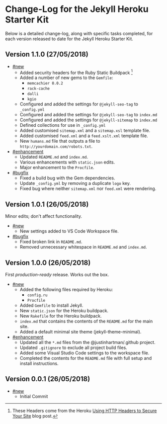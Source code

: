 # Change-Log for the Jekyll Heroku Starter Kit

Below is a detailed change-log, along with specific tasks completed, for each
version released to date for the Jekyll Heroku Starter Kit.

## Version 1.1.0 (27/05/2018)

- [#new](#new)
  - Added security headers for the Ruby Static Buildpack [^note-id]
  - Added a number of new gems to the `Gemfile`:
    - `memcachier 0.0.2`
    - `rack-cache`
    - `dalli`
    - `kgio`
  - Configured and added the settings for `@jekyll-seo-tag` to `_config.yml`
  - Configured and added the settings for `@jekyll-seo-tag` to `index.md`
  - Configured and added the settings for `@jekyll-sitemap` to `index.md`
  - Defined collections for use in `_config.yml`
  - Added customised `sitemap.xml` and a `sitemap.xsl` template file.
  - Added customised `feed.xml` and a `feed.xslt.xml` template file.
  - New `humans.md` file that outputs a file to
    `http://yourdomain.com/robots.txt`.
- [#enhancement](#enhancement)
  - Updated `README.md` and `index.md`.
  - Various enhancements with `static.json` edits.
  - Major enhancement to the `Procfile`.
- [#bugfix](#bugfix)
  - Fixed a build bug with the Gem dependencies.
  - Update `_config.yml` by removing a duplicate `logo` key.
  - Fixed bug where neither `sitemap.xml` nor `feed.xml` were rendering.

## Version 1.0.1 (26/05/2018)

Minor edits; don't affect functionality.

- [#new](#new)
  - New settings added to VS Code Workspace file.
- [#bugfix](#bugfix)
  - Fixed broken link in `README.md`.
  - Removed unnecessary whitespace in `README.md` and `index.md`.

## Version 1.0.0 (26/05/2018)

First _production-ready_ release. Works out the box.

- [#new](#new)
  - Added the following files required by Heroku:
    - `config.ru`
    - `Procfile`
  - Added `Gemfile` to install Jekyll.
  - New `static.json` for the Heroku buildpack.
  - New `Rakefile` for the Heroku buildpack.
  - `index.md` that contains the contents of the `README.md` for the main site.
  - Added a default minimal site theme (jekyll-theme-minimal).
- [#enhancement](#enhancement)
  - Updated all the `*.md` files from the @justinhartman/.github project.
  - Updated `.gitignore` to exclude all project build files.
  - Added some Visual Studio Code settings to the workspace file.
  - Completed the contents for the `README.md` file with full setup and install
    instructions.

## Version 0.0.1 (26/05/2018)

- [#new](#new)
  - Initial Commit

[^note-id]: These Headers come from the Heroku [Using HTTP Headers to Secure Your Site][blog] blog post.

[blog]: https://blog.heroku.com/using-http-headers-to-secure-your-site
